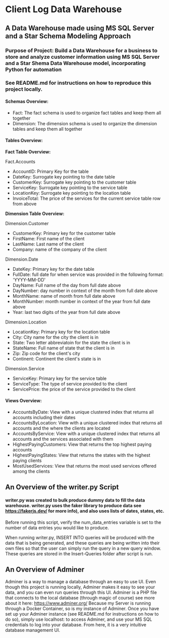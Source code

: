 # Client Log Data Warehouse #
## A Data Warehouse made using MS SQL Server and a Star Schema Modeling Approach ##

### Purpose of Project: Build a Data Warehouse for a business to store and analyze customer information using MS SQL Server and a Star Shema Data Warehouse model, incorporating Python for automation ###
### See README.md for instructions on how to reproduce this project locally. ###

#### Schemas Overview: ####
- Fact: The fact schema is used to organize fact tables and keep them all together
- Dimension: The dimension schema is used to organize the dimension tables and keep them all together

#### Tables Overview: ####

**Fact Table Overview:**

Fact.Accounts
- AccountID: Primary Key for the table
- DateKey: Surrogate key pointing to the date table
- CustomerKey: Surrogate key pointing to the customer table
- ServiceKey: Surrogate key pointing to the service table
- LocationKey: Surrogate key pointing to the location table
- InvoiceTotal: The price of the services for the current service table row from above

**Dimension Table Overview:**

Dimension.Customer
- CustomerKey: Primary key for the customer table
- FirstName: First name of the client
- LastName: Last name of the client
- Company: name of the company of the client

Dimension.Date
- DateKey: Primary key for the date table
- FullDate: full date for when service was provided in the following format: 'YYYY-MM-DD'
- DayName: Full name of the day from full date above
- DayNumber: day number in context of the month from full date above
- MonthName: name of month from full date above
- MonthNumber: month number in context of the year from full date above
- Year: last two digits of the year from full date above

Dimension.Location
- LocationKey: Primary key for the location table
- City: City name for the city the client is in
- State: Two letter abbreviatoin for the state the client is in
- StateName: Full name of state that the client is in 
- Zip: Zip code for the client's city
- Continent: Continent the client's state is in

Dimension.Service
- ServiceKey: Primary key for the service table
- ServiceType: The type of service provided to the client
- ServicePrice: the price of the service provided to the client

#### Views Overview: ####
- AccountsByDate: View with a unique clustered index that returns all accounts including their dates
- AccountsByLocation: View with a unique clustered index that returns all accounts and the where the clients are located
- AccountsByService: View with a unique clustered index that returns all accounts and the services associated with them 
- HighestPayingCustomers: View that returns the top highest paying accounts
- HighestPayingStates: View that returns the states with the highest paying clients
- MostUsedServices: View that returns the most used services offered among the clients

## An Overview of the writer.py Script ##
#### writer.py was created to bulk produce dummy data to fill the data warehouse. writer.py uses the faker library to produce data see https://fakerjs.dev/ for more info), and also uses lists of dates, states, etc. ####
Before running this script, verify the num_data_entries variable is set to the number of data entries you would like to produce.

When running writer.py, INSERT INTO queries will be produced with the data that is being generated, and these queries are being written into their own files so that the user can simply run the query in a new query window. These queries are stored in the Insert-Queries folder after script is run.

## An Overview of Adminer ##
Adminer is a way to manage a database through an easy to use UI. Even though this project is running locally, Adminer makes it easy to see your data, and you can even run queries through this UI. Adminer is a PHP file that connects to the local database (through magic of course) see more about it here: https://www.adminer.org/ Because my Server is running through a Docker Container, so is my instance of Adminer. Once you have set up your Adminer instance (see README.md for instructions on how to do so), simply use localhost:<yourportnumber> to access Adminer, and use your MS SQL credentials to log into your database. From here, it is a very intuitive database management UI.
